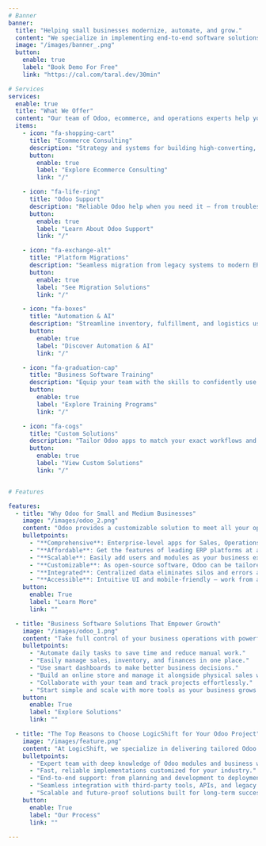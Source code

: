 ```yaml
---
# Banner
banner:
  title: "Helping small businesses modernize, automate, and grow."
  content: "We specialize in implementing end-to-end software solutions that transform how small businesses operate—streamlining everything from sales and inventory to fulfillment and finance."
  image: "/images/banner_.png"
  button:
    enable: true
    label: "Book Demo For Free"
    link: "https://cal.com/taral.dev/30min"

# Services
services:
  enable: true
  title: "What We Offer"
  content: "Our team of Odoo, ecommerce, and operations experts help your business grow with insight, automation, and reliable support."
  items:
    - icon: "fa-shopping-cart"
      title: "Ecommerce Consulting"
      description: "Strategy and systems for building high-converting, scalable ecommerce operations."
      button:
        enable: true
        label: "Explore Ecommerce Consulting"
        link: "/"

    - icon: "fa-life-ring"
      title: "Odoo Support"
      description: "Reliable Odoo help when you need it — from troubleshooting to everyday assistance."
      button:
        enable: true
        label: "Learn About Odoo Support"
        link: "/"

    - icon: "fa-exchange-alt"
      title: "Platform Migrations"
      description: "Seamless migration from legacy systems to modern ERP or ecommerce platforms."
      button:
        enable: true
        label: "See Migration Solutions"
        link: "/"

    - icon: "fa-boxes"
      title: "Automation & AI"
      description: "Streamline inventory, fulfillment, and logistics using automated workflows."
      button:
        enable: true
        label: "Discover Automation & AI"
        link: "/"

    - icon: "fa-graduation-cap"
      title: "Business Software Training"
      description: "Equip your team with the skills to confidently use your business tools and systems."
      button:
        enable: true
        label: "Explore Training Programs"
        link: "/"

    - icon: "fa-cogs"
      title: "Custom Solutions"
      description: "Tailor Odoo apps to match your exact workflows and business requirements."
      button:
        enable: true
        label: "View Custom Solutions"
        link: "/"


# Features

features:
  - title: "Why Odoo for Small and Medium Businesses"
    image: "/images/odoo_2.png"
    content: "Odoo provides a customizable solution to meet all your operational needs — and it grows with your business. It's the perfect blend of power, affordability, and flexibility for small and mid-sized businesses looking to modernize their operations."
    bulletpoints:
      - "**Comprehensive**: Enterprise-level apps for Sales, Operations, Finance, Marketing, Ecommerce, and more — all in one place."
      - "**Affordable**: Get the features of leading ERP platforms at a fraction of the cost."
      - "**Scalable**: Easily add users and modules as your business expands."
      - "**Customizable**: As open-source software, Odoo can be tailored to match your exact processes."
      - "**Integrated**: Centralized data eliminates silos and errors across departments."
      - "**Accessible**: Intuitive UI and mobile-friendly — work from anywhere, anytime."
    button:
      enable: True
      label: "Learn More"
      link: ""

  - title: "Business Software Solutions That Empower Growth"
    image: "/images/odoo_1.png"
    content: "Take full control of your business operations with powerful, web-based Odoo applications. At LogicShift, we deliver customized ERP solutions that streamline everything from sales and marketing to inventory and team collaboration — all in one integrated platform."
    bulletpoints:
      - "Automate daily tasks to save time and reduce manual work."
      - "Easily manage sales, inventory, and finances in one place."
      - "Use smart dashboards to make better business decisions."
      - "Build an online store and manage it alongside physical sales with POS soutions."
      - "Collaborate with your team and track projects effortlessly."
      - "Start simple and scale with more tools as your business grows."
    button:
      enable: True
      label: "Explore Solutions"
      link: ""

  - title: "The Top Reasons to Choose LogicShift for Your Odoo Project"
    image: "/images/feature.png"
    content: "At LogicShift, we specialize in delivering tailored Odoo solutions that streamline operations, boost productivity, and scale with your business needs. Whether you're just getting started or need complex customization, we're your trusted Odoo partner."
    bulletpoints:
      - "Expert team with deep knowledge of Odoo modules and business workflows."
      - "Fast, reliable implementations customized for your industry."
      - "End-to-end support: from planning and development to deployment and training."
      - "Seamless integration with third-party tools, APIs, and legacy systems."
      - "Scalable and future-proof solutions built for long-term success."
    button:
      enable: True
      label: "Our Process"
      link: ""
    
---
```

